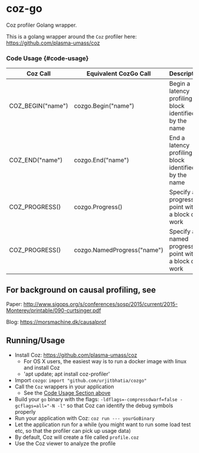 # coz-go

Coz profiler Golang wrapper.

This is a golang wrapper around the `Coz` profiler here: https://github.com/plasma-umass/coz

### Code Usage {#code-usage}

| Coz Call      | Equivalent CozGo Call | Description |
| ----------- | -----------   | ----------- | 
| COZ_BEGIN("name")   | cozgo.Begin("name")   | Begin a latency profiling block identified by the name |
| COZ_END("name")     | cozgo.End("name")     | End a latency profiling block identified by the name|
| COZ_PROGRESS()     | cozgo.Progress()     | Specify a progress point within a block of work|
| COZ_PROGRESS()     | cozgo.NamedProgress("name")     | Specify a named progress point within a block of work|

## For background on causal profiling, see

Paper: http://www.sigops.org/s/conferences/sosp/2015/current/2015-Monterey/printable/090-curtsinger.pdf

Blog: https://morsmachine.dk/causalprof

## Running/Usage

- Install Coz: https://github.com/plasma-umass/coz
    - For OS X users, the easiest way is to run a docker image with linux and install Coz
    - 'apt update; apt install coz-profiler'
- Import `cozgo`: `import "github.com/urjitbhatia/cozgo"`
- Call the `Coz` wrappers in your application
    - See the [Code Usage Section above](#code-usage)
- Build your `go` binary with the flags: `-ldflags=-compressdwarf=false -gcflags=all="-N -l"` so that Coz can identify
  the debug symbols properly
- Run your application with Coz: `coz run --- yourGoBinary`
- Let the application run for a while (you might want to run some load test etc, so that the profiler can pick up usage
  data)
- By default, Coz will create a file called `profile.coz`
- Use the Coz viewer to analyze the profile

